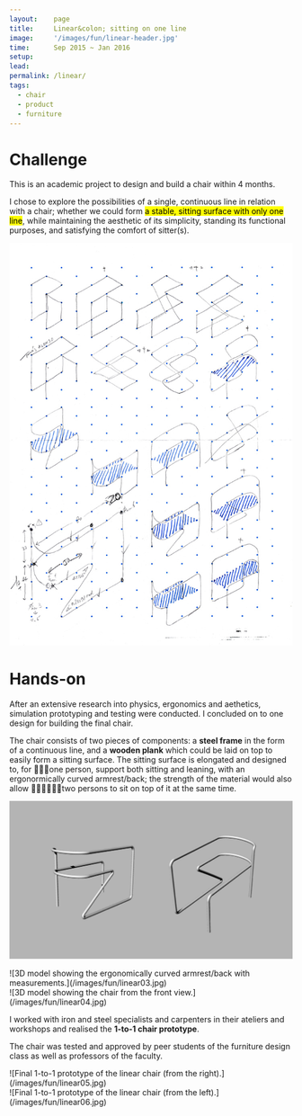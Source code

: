 ```yaml
---
layout:    page
title:     Linear&colon; sitting on one line
image:     '/images/fun/linear-header.jpg'
time:      Sep 2015 ~ Jan 2016
setup:     
lead:      
permalink: /linear/
tags:
  - chair
  - product
  - furniture
---
```


# Challenge
This is an academic project to design and build a chair within 4 months.

I chose to explore the possibilities of a single, continuous line in relation with a chair; whether we could form <mark>a stable, sitting surface with only one line</mark>, while maintaining the aesthetic of its simplicity, standing its functional purposes, and satisfying the comfort of sitter(s).

![Exploring the possibilities to form a sitting surface from one simple line on isometric paper.](/images/fun/linear01.jpg)

# Hands-on
After an extensive research into physics, ergonomics and aethetics, simulation prototyping and testing were conducted. I concluded on to one design for building the final chair.

The chair consists of two pieces of components: a **steel frame** in the form of a continuous line, and a **wooden plank** which could be laid on top to easily form a sitting surface. The sitting surface is elongated and designed to, for 🙋🏽‍♀️one person, support both sitting and leaning, with an ergonormically curved armrest/back; the strength of the material would also allow 🙋🏻‍♀️🙋🏼‍♂️two persons to sit on top of it at the same time.

![3D model showing the ergonomically curved armrest/back with measurements.](/images/fun/linear02.png)

<div class="o-grid" markdown="1">
<div class="o-grid__col o-grid__col--2-4-m" markdown="1">
![3D model showing the ergonomically curved armrest/back with measurements.](/images/fun/linear03.jpg)
</div>
<div class="o-grid__col o-grid__col--2-4-m" markdown="1">
![3D model showing the chair from the front view.](/images/fun/linear04.jpg)
</div>
</div>

I worked with iron and steel specialists and carpenters in their ateliers and workshops and realised the **1-to-1 chair prototype**.

The chair was tested and approved by peer students of the furniture design class as well as professors of the faculty.

<div class="o-grid" markdown="1">
<div class="o-grid__col o-grid__col--2-4-m" markdown="1">
![Final 1-to-1 prototype of the linear chair (from the right).](/images/fun/linear05.jpg)
</div>
<div class="o-grid__col o-grid__col--2-4-m" markdown="1">
![Final 1-to-1 prototype of the linear chair (from the left).](/images/fun/linear06.jpg)
</div>
</div>